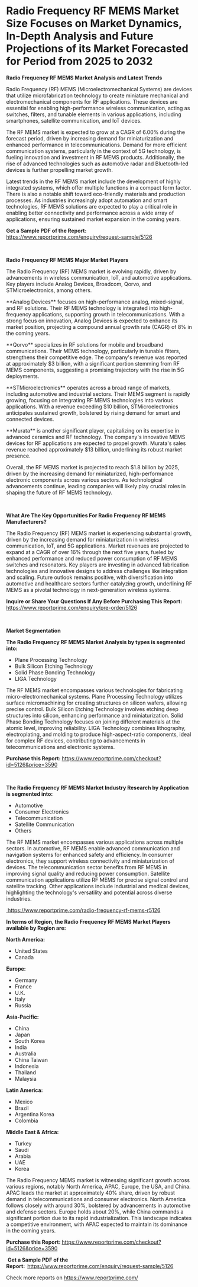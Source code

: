 <p><h1>Radio Frequency RF MEMS Market Size Focuses on Market Dynamics, In-Depth Analysis and Future Projections of its Market Forecasted for Period from 2025 to 2032</h1></p><p><strong>Radio Frequency RF MEMS Market Analysis and Latest Trends</strong></p>
<p><p>Radio Frequency (RF) MEMS (Microelectromechanical Systems) are devices that utilize microfabrication technology to create miniature mechanical and electromechanical components for RF applications. These devices are essential for enabling high-performance wireless communication, acting as switches, filters, and tunable elements in various applications, including smartphones, satellite communication, and IoT devices.</p><p>The RF MEMS market is expected to grow at a CAGR of 6.00% during the forecast period, driven by increasing demand for miniaturization and enhanced performance in telecommunications. Demand for more efficient communication systems, particularly in the context of 5G technology, is fueling innovation and investment in RF MEMS products. Additionally, the rise of advanced technologies such as automotive radar and Bluetooth-led devices is further propelling market growth.</p><p>Latest trends in the RF MEMS market include the development of highly integrated systems, which offer multiple functions in a compact form factor. There is also a notable shift toward eco-friendly materials and production processes. As industries increasingly adopt automation and smart technologies, RF MEMS solutions are expected to play a critical role in enabling better connectivity and performance across a wide array of applications, ensuring sustained market expansion in the coming years.</p></p>
<p><strong>Get a Sample PDF of the Report:&nbsp;</strong> <a href="https://www.reportprime.com/enquiry/request-sample/5126?utm_campaign=3016&utm_medium=2&utm_source=Github&utm_content=ia&utm_term=19032025&utm_id=radio-frequency-rf-mems">https://www.reportprime.com/enquiry/request-sample/5126</a></p>
<p>&nbsp;</p>
<p><strong>Radio Frequency RF MEMS Major Market Players</strong></p>
<p><p>The Radio Frequency (RF) MEMS market is evolving rapidly, driven by advancements in wireless communication, IoT, and automotive applications. Key players include Analog Devices, Broadcom, Qorvo, and STMicroelectronics, among others. </p><p>**Analog Devices** focuses on high-performance analog, mixed-signal, and RF solutions. Their RF MEMS technology is integrated into high-frequency applications, supporting growth in telecommunications. With a strong focus on innovation, Analog Devices is expected to enhance its market position, projecting a compound annual growth rate (CAGR) of 8% in the coming years.</p><p>**Qorvo** specializes in RF solutions for mobile and broadband communications. Their MEMS technology, particularly in tunable filters, strengthens their competitive edge. The company's revenue was reported at approximately $3 billion, with a significant portion stemming from RF MEMS components, suggesting a promising trajectory with the rise in 5G deployments.</p><p>**STMicroelectronics** operates across a broad range of markets, including automotive and industrial sectors. Their MEMS segment is rapidly growing, focusing on integrating RF MEMS technologies into various applications. With a revenue exceeding $10 billion, STMicroelectronics anticipates sustained growth, bolstered by rising demand for smart and connected devices.</p><p>**Murata** is another significant player, capitalizing on its expertise in advanced ceramics and RF technology. The company's innovative MEMS devices for RF applications are expected to propel growth. Murata's sales revenue reached approximately $13 billion, underlining its robust market presence.</p><p>Overall, the RF MEMS market is projected to reach $1.8 billion by 2025, driven by the increasing demand for miniaturized, high-performance electronic components across various sectors. As technological advancements continue, leading companies will likely play crucial roles in shaping the future of RF MEMS technology.</p></p>
<p>&nbsp;</p>
<p><strong>What Are The Key Opportunities For Radio Frequency RF MEMS Manufacturers?</strong></p>
<p><p>The Radio Frequency (RF) MEMS market is experiencing substantial growth, driven by the increasing demand for miniaturization in wireless communication, IoT, and 5G applications. Market revenues are projected to expand at a CAGR of over 16% through the next five years, fueled by enhanced performance and reduced power consumption of RF MEMS switches and resonators. Key players are investing in advanced fabrication technologies and innovative designs to address challenges like integration and scaling. Future outlook remains positive, with diversification into automotive and healthcare sectors further catalyzing growth, underlining RF MEMS as a pivotal technology in next-generation wireless systems.</p></p>
<p><strong>Inquire or Share Your Questions If Any Before Purchasing This Report:</strong> <a href="https://www.reportprime.com/enquiry/pre-order/5126?utm_campaign=3016&utm_medium=2&utm_source=Github&utm_content=ia&utm_term=19032025&utm_id=radio-frequency-rf-mems">https://www.reportprime.com/enquiry/pre-order/5126</a></p>
<p>&nbsp;</p>
<p><strong>Market Segmentation</strong></p>
<p><strong>The Radio Frequency RF MEMS Market Analysis by types is segmented into:</strong></p>
<p><ul><li>Plane Processing Technology</li><li>Bulk Silicon Etching Technology</li><li>Solid Phase Bonding Technology</li><li>LIGA Technology</li></ul></p>
<p><p>The RF MEMS market encompasses various technologies for fabricating micro-electromechanical systems. Plane Processing Technology utilizes surface micromachining for creating structures on silicon wafers, allowing precise control. Bulk Silicon Etching Technology involves etching deep structures into silicon, enhancing performance and miniaturization. Solid Phase Bonding Technology focuses on joining different materials at the atomic level, improving reliability. LIGA Technology combines lithography, electroplating, and molding to produce high-aspect-ratio components, ideal for complex RF devices, contributing to advancements in telecommunications and electronic systems.</p></p>
<p><strong>Purchase this Report:&nbsp;</strong><a href="https://www.reportprime.com/checkout?id=5126&price=3590&utm_campaign=3016&utm_medium=2&utm_source=Github&utm_content=ia&utm_term=19032025&utm_id=radio-frequency-rf-mems">https://www.reportprime.com/checkout?id=5126&price=3590</a></p>
<p>&nbsp;</p>
<p><strong>The Radio Frequency RF MEMS Market Industry Research by Application is segmented into:</strong></p>
<p><ul><li>Automotive</li><li>Consumer Electronics</li><li>Telecommunication</li><li>Satellite Communication</li><li>Others</li></ul></p>
<p><p>The RF MEMS market encompasses various applications across multiple sectors. In automotive, RF MEMS enable advanced communication and navigation systems for enhanced safety and efficiency. In consumer electronics, they support wireless connectivity and miniaturization of devices. The telecommunication sector benefits from RF MEMS in improving signal quality and reducing power consumption. Satellite communication applications utilize RF MEMS for precise signal control and satellite tracking. Other applications include industrial and medical devices, highlighting the technology's versatility and potential across diverse industries.</p></p>
<p><a href="https://www.reportprime.com/radio-frequency-rf-mems-r5126?utm_campaign=3016&utm_medium=2&utm_source=Github&utm_content=ia&utm_term=19032025&utm_id=radio-frequency-rf-mems">&nbsp;https://www.reportprime.com/radio-frequency-rf-mems-r5126</a></p>
<p><strong>In terms of Region, the Radio Frequency RF MEMS Market Players available by Region are:</strong></p>
<p>
    <p> <strong> North America: </strong>
        <ul>
            <li>United States</li>
            <li>Canada</li>
        </ul>
        </p> 
    <p> <strong> Europe: </strong>
        <ul>
            <li>Germany</li>
            <li>France</li>
            <li>U.K.</li>
            <li>Italy</li>
            <li>Russia</li>
        </ul>
        </p> 
    <p> <strong> Asia-Pacific: </strong>
        <ul>
            <li>China</li>
            <li>Japan</li>
            <li>South Korea</li>
            <li>India</li>
            <li>Australia</li>
            <li>China Taiwan</li>
            <li>Indonesia</li>
            <li>Thailand</li>
            <li>Malaysia</li>
        </ul>
        </p> 
    <p> <strong> Latin America: </strong>
        <ul>
            <li>Mexico</li>
            <li>Brazil</li>
            <li>Argentina Korea</li>
            <li>Colombia</li>
        </ul>
        </p> 
    <p> <strong> Middle East & Africa: </strong>
        <ul>
            <li>Turkey</li>
            <li>Saudi</li>
            <li>Arabia</li>
            <li>UAE</li>
            <li>Korea</li>
        </ul>
    </p>
    </p>
<p><p>The Radio Frequency MEMS market is witnessing significant growth across various regions, notably North America, APAC, Europe, the USA, and China. APAC leads the market at approximately 40% share, driven by robust demand in telecommunications and consumer electronics. North America follows closely with around 30%, bolstered by advancements in automotive and defense sectors. Europe holds about 20%, while China commands a significant portion due to its rapid industrialization. This landscape indicates a competitive environment, with APAC expected to maintain its dominance in the coming years.</p></p>
<p><strong>Purchase this Report: </strong><a href="https://www.reportprime.com/checkout?id=5126&price=3590&utm_campaign=3016&utm_medium=2&utm_source=Github&utm_content=ia&utm_term=19032025&utm_id=radio-frequency-rf-mems">https://www.reportprime.com/checkout?id=5126&price=3590</a></p>
<p>&nbsp;<strong>Get a Sample PDF of the Report:&nbsp;&nbsp;</strong><a href="https://www.reportprime.com/enquiry/request-sample/5126?utm_campaign=3016&utm_medium=2&utm_source=Github&utm_content=ia&utm_term=19032025&utm_id=radio-frequency-rf-mems">https://www.reportprime.com/enquiry/request-sample/5126</a></p>
<p><strong></strong></p>
<p>Check more reports on <a href="https://www.reportprime.com/?utm_campaign=3016&utm_medium=2&utm_source=Github&utm_content=ia&utm_term=19032025&utm_id=radio-frequency-rf-mems">https://www.reportprime.com/</a></p>